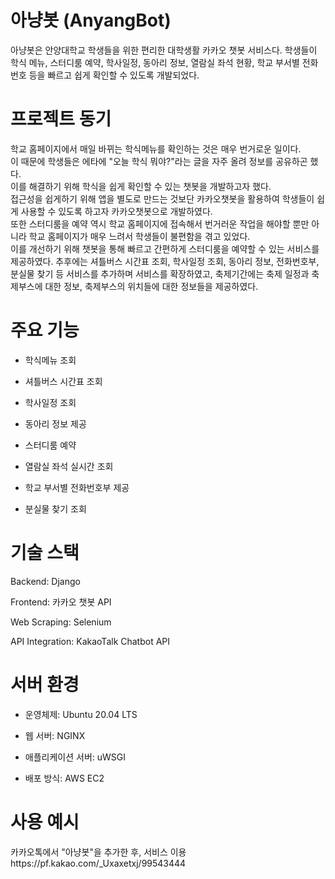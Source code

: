 <h1>아냥봇 (AnyangBot)</h1> 
아냥봇은 안양대학교 학생들을 위한 편리한 대학생활 카카오 챗봇 서비스다.
학생들이 학식 메뉴, 스터디룸 예약, 학사일정, 동아리 정보, 열람실 좌석 현황, 학교 부서별 전화번호 등을 빠르고 쉽게 확인할 수 있도록 개발되었다.

<h1>프로젝트 동기</h1>
학교 홈페이지에서 매일 바뀌는 학식메뉴를 확인하는 것은 매우 번거로운 일이다. <br>
이 때문에 학생들은 에타에 "오늘 학식 뭐야?"라는 글을 자주 올려 정보를 공유하곤 했다.<br>
이를 해결하기 위해 학식을 쉽게 확인할 수 있는 챗봇을 개발하고자 했다.<br>
접근성을 쉽게하기 위해 앱을 별도로 만드는 것보단 카카오챗봇을 활용하여 학생들이 쉽게 사용할 수 있도록 하고자 카카오챗봇으로 개발하였다.<br>
또한 스터디룸을 예약 역시 학교 홈페이지에 접속해서 번거러운 작업을 해야할 뿐만 아니라 학교 홈페이지가 매우 느려서 학생들이 불편함을 겪고 있었다.<br>
이를 개선하기 위해 챗봇을 통해 빠르고 간편하게 스터디룸을 예약할 수 있는 서비스를 제공하였다.
추후에는 셔틀버스 시간표 조회, 학사일정 조회, 동아리 정보, 전화번호부, 분실물 찾기 등 서비스를 추가하며 서비스를 확장하였고, 축제기간에는 축제 일정과 축제부스에 대한 정보, 축제부스의 위치들에 대한 정보들을 제공하였다.


<h1>주요 기능</h1>

- 학식메뉴 조회
  
- 셔틀버스 시간표 조회

- 학사일정 조회

- 동아리 정보 제공

- 스터디룸 예약

- 열람실 좌석 실시간 조회

- 학교 부서별 전화번호부 제공

- 분실물 찾기 조회

<h1>기술 스택</h1>

Backend: Django

Frontend: 카카오 챗봇 API

Web Scraping: Selenium

API Integration: KakaoTalk Chatbot API

<h1>서버 환경</h1>

- 운영체제: Ubuntu 20.04 LTS

- 웹 서버: NGINX

- 애플리케이션 서버: uWSGI

- 배포 방식: AWS EC2


<h1>사용 예시</h1>
카카오톡에서 "아냥봇"을 추가한 후, 서비스 이용
https://pf.kakao.com/_Uxaxetxj/99543444
